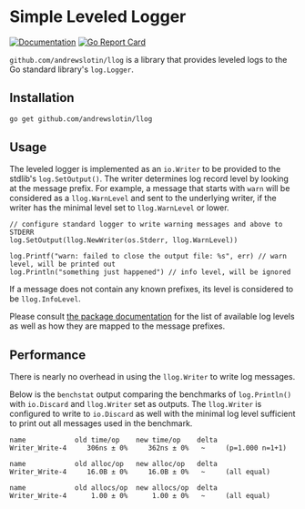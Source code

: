Simple Leveled Logger
=====================

[![Documentation](https://pkg.go.dev/badge/github.com/andrewslotin/llog)][godoc]
[![Go Report Card](https://goreportcard.com/badge/github.com/andrewslotin/llog)](https://goreportcard.com/report/github.com/andrewslotin/llog)

`github.com/andrewslotin/llog` is a library that provides leveled logs to the Go standard library's `log.Logger`.

Installation
------------

```bash
go get github.com/andrewslotin/llog
```

Usage
-----

The leveled logger is implemented as an `io.Writer` to be provided to the stdlib's `log.SetOutput()`. The writer determines log record level by looking at the message prefix. For example, a message that starts with `warn` will be considered as a `llog.WarnLevel` and sent to the underlying writer, if the writer has the minimal level set to `llog.WarnLevel` or lower.

```
// configure standard logger to write warning messages and above to STDERR
log.SetOutput(llog.NewWriter(os.Stderr, llog.WarnLevel))

log.Printf("warn: failed to close the output file: %s", err) // warn level, will be printed out
log.Println("something just happened") // info level, will be ignored
```

If a message does not contain any known prefixes, its level is considered to be `llog.InfoLevel`.

Please consult [the package documentation][godoc] for the list of available log levels as well as how they are mapped to the message prefixes.

Performance
-----------

There is nearly no overhead in using the `llog.Writer` to write log messages.

Below is the `benchstat` output comparing the benchmarks of `log.Println()` with `io.Discard` and `llog.Writer` set as outputs. The `llog.Writer` is configured to write to `io.Discard` as well with the minimal log level sufficient to print out all messages used in the benchmark.

```
name            old time/op    new time/op    delta
Writer_Write-4     306ns ± 0%     362ns ± 0%   ~     (p=1.000 n=1+1)

name            old alloc/op   new alloc/op   delta
Writer_Write-4     16.0B ± 0%     16.0B ± 0%   ~     (all equal)

name            old allocs/op  new allocs/op  delta
Writer_Write-4      1.00 ± 0%      1.00 ± 0%   ~     (all equal)
```

[godoc]: https://pkg.go.dev/github.com/andrewslotin/llog
